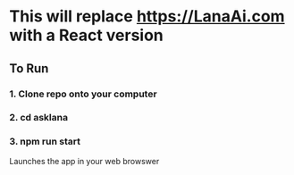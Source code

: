 # This will replace https://LanaAi.com with a React version

## To Run

### 1. Clone repo onto your computer

### 2. cd asklana

### 3. npm run start

Launches the app in your web browswer
